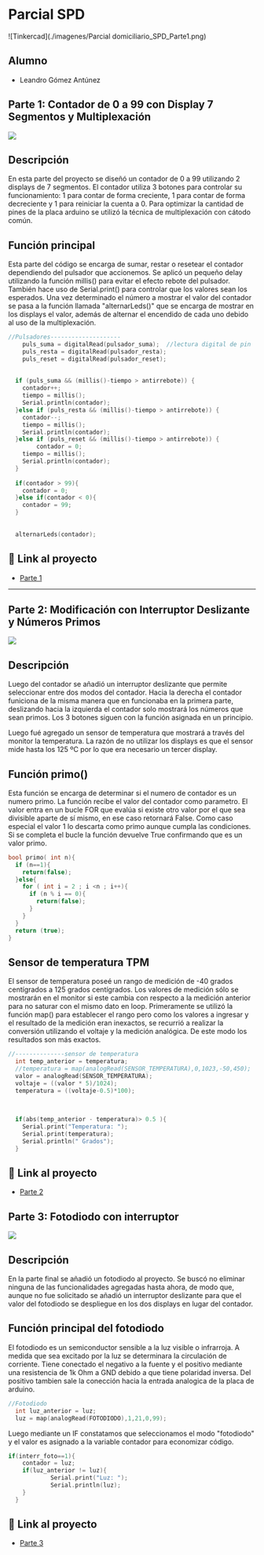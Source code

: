 # Parcial SPD 
![Tinkercad](./imagenes/Parcial domiciliario_SPD_Parte1.png)


## Alumno 
- Leandro Gómez Antúnez 


## Parte 1: Contador de 0 a 99 con Display 7 Segmentos y Multiplexación 
![](imagenes/Parcial_SPD_Parte1.png)


## Descripción
En esta parte del proyecto se diseñó un contador de 0 a 99 utilizando 2 displays de 7 segmentos. El contador utiliza 3 botones para controlar su funcionamiento: 1 para contar de forma creciente, 1 para contar de forma decreciente y 1 para reiniciar la cuenta a 0.  Para optimizar la cantidad de pines de la placa arduino se utilizó la técnica de multiplexación con cátodo común.

## Función principal
Esta parte del código se encarga de sumar, restar o resetear el contador dependiendo del pulsador que accionemos. Se aplicó un pequeño delay utilizando la función millis() para evitar el efecto rebote del pulsador. También hace uso de Serial.print() para controlar que los valores sean los esperados. Una vez determinado el número a mostrar el valor del contador se pasa a la función llamada "alternarLeds()" que se encarga de mostrar en los displays el valor, además de alternar el encendido de cada uno debido al uso de la multiplexación.

```cpp
//Pulsadores--------------------
  	puls_suma = digitalRead(pulsador_suma);  //lectura digital de pin
	puls_resta = digitalRead(pulsador_resta);
  	puls_reset = digitalRead(pulsador_reset);
  
  
  if (puls_suma && (millis()-tiempo > antirrebote)) {
    contador++;
    tiempo = millis();
  	Serial.println(contador);
  }else if (puls_resta && (millis()-tiempo > antirrebote)) {
    contador--;
    tiempo = millis();
  	Serial.println(contador);	
  }else if (puls_reset && (millis()-tiempo > antirrebote)) {
    	contador = 0;
    tiempo = millis();
    Serial.println(contador);
  }
  
  if(contador > 99){
    contador = 0;
  }else if(contador < 0){
    contador = 99;
  }
  
  
  alternarLeds(contador);
```

## :robot: Link al proyecto
- [Parte 1](https://www.tinkercad.com/things/8Xpm7Flfr3n-parcial-domiciliario-spd-parte-1/editel?sharecode=JVViB7MPuhPJMNZZktFDwT3zRe2Ar468ZiNAzWNvGbU)

---

## Parte 2: Modificación con Interruptor Deslizante y Números Primos 
![](imagenes/Parcial_domiciliario_SPD_Parte_2.png)


## Descripción
Luego del contador se añadió un interruptor deslizante que permite seleccionar entre dos modos del contador. Hacia la derecha el contador funiciona de la misma manera que en funcionaba en la primera parte, deslizando hacia la izquierda el contador solo mostrará los números que sean primos. Los 3 botones siguen con la función asignada en un principio.

Luego fué agregado un sensor de temperatura que mostrará a través del monitor la temperatura. La razón de no utilizar los displays es que el sensor mide hasta los 125 ºC por lo que era necesario un tercer display. 

## Función primo()
Esta función se encarga de determinar si el numero de contador es un numero primo. La función recibe el valor del contador como parametro. El valor entra en un bucle FOR que evalúa si existe otro valor por el que sea divisible aparte de sí mismo, en ese caso retornará False. Como caso especial el valor 1 lo descarta como primo aunque cumpla las condiciones. Si se completa el bucle la función devuelve True confirmando que es un valor primo.


```cpp
bool primo( int n){
  if (n==1){
  	return(false);
  }else{
  	for ( int i = 2 ; i <n ; i++){
      if (n % i == 0){ 
        return(false);
      }
    }
  }
  return (true);
}
```
## Sensor de temperatura TPM
El sensor de temperatura poseé un rango de medición de -40 grados centígrados a 125 grados centígrados. Los valores de medición sólo se mostrarán en el monitor si este cambia con respecto a la medición anterior para no saturar con el mismo dato en loop.
Primeramente se utilizó la función map() para establecer el rango pero como los valores a ingresar y el resultado de la medición eran inexactos, se recurrió a realizar la conversión utilizando el voltaje y la medición analógica. De este modo los resultados son más exactos.
```cpp
//--------------sensor de temperatura
  int temp_anterior = temperatura;
  //temperatura = map(analogRead(SENSOR_TEMPERATURA),0,1023,-50,450);
  valor = analogRead(SENSOR_TEMPERATURA);
  voltaje = ((valor * 5)/1024);
  temperatura = ((voltaje-0.5)*100);
  

  
  if(abs(temp_anterior - temperatura)> 0.5 ){
    Serial.print("Temperatura: ");
    Serial.print(temperatura);
    Serial.println(" Grados");
  }

```
## :robot: Link al proyecto
- [Parte 2](https://www.tinkercad.com/things/bMhXdcsKlZr-parcial-domiciliario-spd-parte-2/editel?sharecode=QUtv5LL5CogbioIICBzB4xI_E0JsPRDQnt_gh3dl7Ds)

## Parte 3: Fotodiodo con interruptor
![](imagenes/Parcial_domiciliario_SPD_Parte_3.png)


## Descripción
En la parte final se añadió un fotodiodo al proyecto. Se buscó no eliminar ninguna de las funcionalidades agregadas hasta ahora, de modo que, aunque no fue solicitado se añadió un interruptor deslizante para que el valor del fotodiodo se despliegue en los dos displays en lugar del contador.

## Función principal del fotodiodo
El fotodiodo es un semiconductor sensible a la luz visible o infrarroja. A medida que sea excitado por la luz se determinara la circulación de corriente. Tiene conectado el negativo a la fuente y el positivo mediante una resistencia de 1k Ohm a GND debido a que tiene polaridad inversa. Del positivo tambien sale la conección hacia la entrada analogica de la placa de arduino.

```cpp
//Fotodiodo
  int luz_anterior = luz;
  luz = map(analogRead(FOTODIODO),1,21,0,99);
```
Luego mediante un IF constatamos que seleccionamos el modo "fotodiodo" y el valor es asignado a la variable contador para economizar código.
```cpp
if(interr_foto==1){
  	contador = luz;
    if(luz_anterior != luz){
    		Serial.print("Luz: ");
    		Serial.println(luz);
    }
  }
```

## :robot: Link al proyecto
- [Parte 3](https://www.tinkercad.com/things/7hlzh9JXNck-parcial-domiciliario-spd-parte-3/editel?sharecode=77mxBGioB1AEDH89ZRqShSS7STHmLXneo2EQxKgaaGM)

